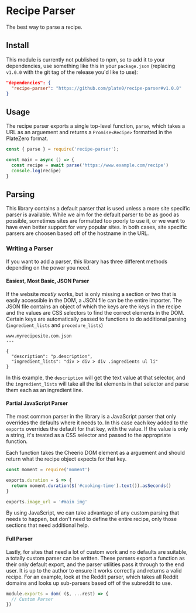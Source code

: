 # Recipe Parser #

The best way to parse a recipe.

## Install

This module is currently not published to npm, so to add it to your
dependencies, use something like this in your `package.json` (replacing
`v1.0.0` with the git tag of the release you'd like to use):

```json
"dependencies": {
  "recipe-parser": "https://github.com/plate0/recipe-parser#v1.0.0"
}
```

## Usage

The recipe parser exports a single top-level function, `parse`, which takes a
URL as an arguement and returns a `Promise<Recipe>` formatted in the PlateZero
format.

```javascript
const { parse } = require('recipe-parser');

const main = async () => {
  const recipe = await parse('https://www.example.com/recipe')
  console.log(recipe)
}
```

## Parsing
This library contains a default parser that is used unless a more site specific
parser is available. While we aim for the default parser to be as good as
possible, sometimes sites are formatted too poorly to use it, or we want to
have even better support for very popular sites. In both cases, site specific
parsers are choosen based off of the hostname in the URL.

### Writing a Parser
If you want to add a parser, this library has three different methods depending
on the power you need.

#### Easiest, Most Basic, JSON Parser
If the website _mostly_ works, but is only missing a section or two that is
easily accessible in the DOM, a JSON file can be the entire importer. The JSON
file contains an object of which the keys are the keys in the recipe and the
values are CSS selectors to find the correct elements in the DOM. Certain keys
are automatically passed to functions to do additional parsing
(`ingredient_lists` and `procedure_lists`) 

```
www.myrecipesite.com.json
---

{
  "description": "p.description",
  "ingredient_lists": "div > div > div .ingredients ul li"
}
```

In this example, the `description` will get the text value at that selector,
and the `ingredient_lists` will take all the list elements in that selector and
parse them each as an ingredient line.

#### Partial JavaScript Parser
The most common parser in the library is a JavaScript parser that only
overrides the defaults where it needs to. In this case each key added to the
`exports` overrides the default for that key, with the value. If the value is
only a string, it's treated as a CSS selector and passed to the appropriate
function.

Each function takes the Cheerio DOM element as a arguement and should return
what the recipe object expects for that key.

```javascript
const moment = require('moment')

exports.duration = $ => {
  return moment.duration($('#cooking-time').text()).asSeconds()
}

exports.image_url = '#main img'

```
By using JavaScript, we can take advantage of any custom parsing that needs to
happen, but don't need to define the entire recipe, only those sections that
need additional help.

#### Full Parser
Lastly, for sites that need a lot of custom work and no defaults are suitable,
a totally custom parser can be written. These parsers export a function as
their only default export, and the parser utilities pass it through to the end
user. It is up to the author to ensure it works correctly and returns a valid
recipe. For an example, look at the Reddit parser, which takes all Reddit
domains and looks up sub-parsers based off of the subreddit to use.

```javascript
module.exports = dom( ($, ...rest) => {
  // Custom Parser
})
```

